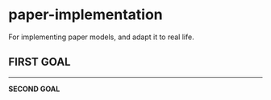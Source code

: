 # paper-implementation
For implementing paper models, and adapt it to real life. <br />

**FIRST GOAL** <br />
---


---

**SECOND GOAL** <br />

